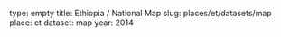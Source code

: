 type: empty
title: Ethiopia / National Map
slug: places/et/datasets/map
place: et
dataset: map
year: 2014
